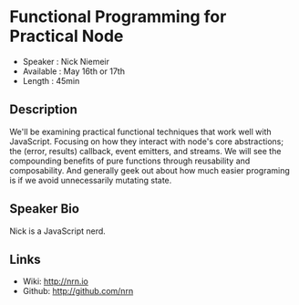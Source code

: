Functional Programming for Practical Node
=========================================

* Speaker   : Nick Niemeir
* Available : May 16th or 17th
* Length    : 45min

Description
-----------

We'll be examining practical functional techniques that work well with JavaScript.
Focusing on how they interact with node's core abstractions; the
(error, results) callback, event emitters, and streams. We will see the
compounding benefits of pure functions through reusability and composability.
And generally geek out about how much easier programing is if we avoid
unnecessarily mutating state.

Speaker Bio
-----------

Nick is a JavaScript nerd.

Links
-----

* Wiki: http://nrn.io
* Github: http://github.com/nrn

